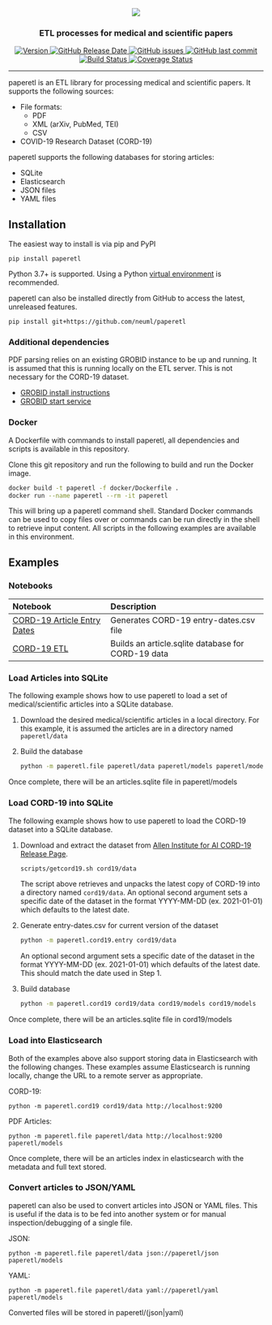 <p align="center">
    <img src="https://raw.githubusercontent.com/neuml/paperetl/master/logo.png"/>
</p>

<h3 align="center">
    <p>ETL processes for medical and scientific papers</p>
</h3>

<p align="center">
    <a href="https://github.com/neuml/paperetl/releases">
        <img src="https://img.shields.io/github/release/neuml/paperetl.svg?style=flat&color=success" alt="Version"/>
    </a>
    <a href="https://github.com/neuml/paperetl/releases">
        <img src="https://img.shields.io/github/release-date/neuml/paperetl.svg?style=flat&color=blue" alt="GitHub Release Date"/>
    </a>
    <a href="https://github.com/neuml/paperetl/issues">
        <img src="https://img.shields.io/github/issues/neuml/paperetl.svg?style=flat&color=success" alt="GitHub issues"/>
    </a>
    <a href="https://github.com/neuml/paperetl">
        <img src="https://img.shields.io/github/last-commit/neuml/paperetl.svg?style=flat&color=blue" alt="GitHub last commit"/>
    </a>
    <a href="https://github.com/neuml/paperetl/actions?query=workflow%3Abuild">
        <img src="https://github.com/neuml/paperetl/workflows/build/badge.svg" alt="Build Status"/>
    </a>
    <a href="https://coveralls.io/github/neuml/paperetl?branch=master">
        <img src="https://img.shields.io/coveralls/github/neuml/paperetl" alt="Coverage Status">
    </a>
</p>

-------------------------------------------------------------------------------------------------------------------------------------------------------

paperetl is an ETL library for processing medical and scientific papers. It supports the following sources:

- File formats:
    - PDF
    - XML (arXiv, PubMed, TEI)
    - CSV
- COVID-19 Research Dataset (CORD-19)

paperetl supports the following databases for storing articles:

- SQLite
- Elasticsearch
- JSON files
- YAML files

## Installation

The easiest way to install is via pip and PyPI

    pip install paperetl

Python 3.7+ is supported. Using a Python [virtual environment](https://docs.python.org/3/library/venv.html) is recommended.

paperetl can also be installed directly from GitHub to access the latest, unreleased features.

    pip install git+https://github.com/neuml/paperetl

### Additional dependencies

PDF parsing relies on an existing GROBID instance to be up and running. It is assumed that this is running locally on the ETL server. This is not
necessary for the CORD-19 dataset.

- [GROBID install instructions](https://grobid.readthedocs.io/en/latest/Install-Grobid/)
- [GROBID start service](https://grobid.readthedocs.io/en/latest/Grobid-service/)

### Docker

A Dockerfile with commands to install paperetl, all dependencies and scripts is available in this repository.

Clone this git repository and run the following to build and run the Docker image.

```bash
docker build -t paperetl -f docker/Dockerfile .
docker run --name paperetl --rm -it paperetl
```

This will bring up a paperetl command shell. Standard Docker commands can be used to copy files over or commands can be run directly in the shell to retrieve input content. All scripts in the following examples are available in this environment.

## Examples

### Notebooks

| Notebook  |  Description |
|:----------|:-------------|
| [CORD-19 Article Entry Dates](https://www.kaggle.com/davidmezzetti/cord-19-article-entry-dates) | Generates CORD-19 entry-dates.csv file |
| [CORD-19 ETL](https://www.kaggle.com/davidmezzetti/cord-19-etl) | Builds an article.sqlite database for CORD-19 data |

### Load Articles into SQLite

The following example shows how to use paperetl to load a set of medical/scientific articles into a SQLite database.

1. Download the desired medical/scientific articles in a local directory. For this example, it is assumed the articles are in a directory named `paperetl/data`

2. Build the database

    ```bash
    python -m paperetl.file paperetl/data paperetl/models paperetl/models
    ```

Once complete, there will be an articles.sqlite file in paperetl/models

### Load CORD-19 into SQLite

The following example shows how to use paperetl to load the CORD-19 dataset into a SQLite database.

1. Download and extract the dataset from [Allen Institute for AI CORD-19 Release Page](https://ai2-semanticscholar-cord-19.s3-us-west-2.amazonaws.com/historical_releases.html).

    ```bash
    scripts/getcord19.sh cord19/data
    ```

    The script above retrieves and unpacks the latest copy of CORD-19 into a directory named `cord19/data`. An optional second argument sets a specific date of the dataset in the format YYYY-MM-DD (ex. 2021-01-01) which defaults to the latest date.

2. Generate entry-dates.csv for current version of the dataset

    ```bash
    python -m paperetl.cord19.entry cord19/data
    ```

    An optional second argument sets a specific date of the dataset in the format YYYY-MM-DD (ex. 2021-01-01) which defaults of the latest
    date. This should match the date used in Step 1.

3. Build database

    ```bash
    python -m paperetl.cord19 cord19/data cord19/models cord19/models
    ```

Once complete, there will be an articles.sqlite file in cord19/models

### Load into Elasticsearch

Both of the examples above also support storing data in Elasticsearch with the following changes. These examples assume Elasticsearch is running locally, change the URL to a remote server as appropriate.

CORD-19:

    python -m paperetl.cord19 cord19/data http://localhost:9200

PDF Articles:

    python -m paperetl.file paperetl/data http://localhost:9200 paperetl/models

Once complete, there will be an articles index in elasticsearch with the metadata and full text stored.

### Convert articles to JSON/YAML

paperetl can also be used to convert articles into JSON or YAML files. This is useful if the data is to be fed into another system or for manual inspection/debugging of a single file.

JSON:

    python -m paperetl.file paperetl/data json://paperetl/json paperetl/models

YAML:

    python -m paperetl.file paperetl/data yaml://paperetl/yaml paperetl/models

Converted files will be stored in paperetl/(json|yaml)

